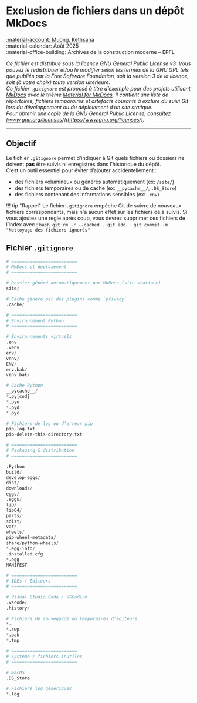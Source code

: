 # Exclusion de fichiers dans un dépôt MkDocs

[:material-account: Muong, Kethsana](https://infoscience.epfl.ch/entities/person/894bf3c8-287b-4ae5-a1fb-63dd69db6e5d)  
:material-calendar: Août 2025  
:material-office-building: Archives de la construction moderne – EPFL

*Ce fichier est distribué sous la licence GNU General Public License v3. Vous pouvez le redistribuer et/ou le modifier selon les termes de la GNU GPL tels que publiés par la Free Software Foundation, soit la version 3 de la licence, soit (à votre choix) toute version ultérieure.*    
*Ce fichier `.gitignore` est proposé à titre d’exemple pour des projets utilisant [MkDocs](https://www.mkdocs.org/) avec le thème [Material for MkDocs](https://squidfunk.github.io/mkdocs-material/). Il contient une liste de répertoires, fichiers temporaires et artefacts courants à exclure du suivi Git lors du développement ou du déploiement d’un site statique.*  
*Pour obtenir une copie de la GNU General Public License, consultez [www.gnu.org/licenses/](https://www.gnu.org/licenses/).*

---

## Objectif

Le fichier `.gitignore` permet d’indiquer à Git quels fichiers ou dossiers ne doivent **pas** être suivis ni enregistrés dans l’historique du dépôt.  
C’est un outil essentiel pour éviter d’ajouter accidentellement :

- des fichiers volumineux ou générés automatiquement (ex: `/site/`)
- des fichiers temporaires ou de cache (ex: `__pycache__/`, `.DS_Store`)
- des fichiers contenant des informations sensibles (ex: `.env`)

!!! tip "Rappel"
    Le fichier `.gitignore` empêche Git de suivre de nouveaux fichiers correspondants, mais n'a aucun effet sur les fichiers déjà suivis. Si vous ajoutez une règle après coup, vous devrez supprimer ces fichiers de l’index avec :
    ```bash
    git rm -r --cached .
    git add .
    git commit -m "Nettoyage des fichiers ignorés"
    ```

## Fichier `.gitignore`

```py
# =========================
# MkDocs et déploiement
# =========================

# Dossier généré automatiquement par MkDocs (site statique)
site/

# Cache généré par des plugins comme `privacy`
.cache/

# =========================
# Environnement Python
# =========================

# Environnements virtuels
.env
.venv
env/
venv/
ENV/
env.bak/
venv.bak/

# Cache Python
__pycache__/
*.py[cod]
*.pyo
*.pyd
*.pyc

# Fichiers de log ou d’erreur pip
pip-log.txt
pip-delete-this-directory.txt

# =========================
# Packaging & distribution
# =========================

.Python
build/
develop-eggs/
dist/
downloads/
eggs/
.eggs/
lib/
lib64/
parts/
sdist/
var/
wheels/
pip-wheel-metadata/
share/python-wheels/
*.egg-info/
.installed.cfg
*.egg
MANIFEST

# =========================
# IDEs / Éditeurs
# =========================

# Visual Studio Code / VSCodium
.vscode/
.history/

# Fichiers de sauvegarde ou temporaires d’éditeurs
*~
*.swp
*.bak
*.tmp

# =========================
# Système / fichiers inutiles
# =========================

# macOS
.DS_Store

# Fichiers log génériques
*.log
```